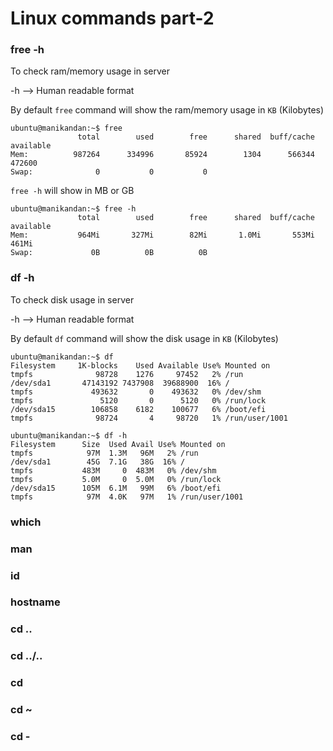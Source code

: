 # Linux commands part-2

### free -h
To check ram/memory usage in server

-h --> Human readable format

By default `free` command will show the ram/memory usage in  `KB` (Kilobytes)

```
ubuntu@manikandan:~$ free 
               total        used        free      shared  buff/cache   available
Mem:          987264      334996       85924        1304      566344      472600
Swap:              0           0           0
```

`free -h` will show in MB or GB

```
ubuntu@manikandan:~$ free -h
               total        used        free      shared  buff/cache   available
Mem:           964Mi       327Mi        82Mi       1.0Mi       553Mi       461Mi
Swap:             0B          0B          0B
```

### df -h
To check disk usage in server

-h --> Human readable format

By default `df` command will show the disk usage in `KB` (Kilobytes)

```
ubuntu@manikandan:~$ df
Filesystem     1K-blocks    Used Available Use% Mounted on
tmpfs              98728    1276     97452   2% /run
/dev/sda1       47143192 7437908  39688900  16% /
tmpfs             493632       0    493632   0% /dev/shm
tmpfs               5120       0      5120   0% /run/lock
/dev/sda15        106858    6182    100677   6% /boot/efi
tmpfs              98724       4     98720   1% /run/user/1001
```

```
ubuntu@manikandan:~$ df -h
Filesystem      Size  Used Avail Use% Mounted on
tmpfs            97M  1.3M   96M   2% /run
/dev/sda1        45G  7.1G   38G  16% /
tmpfs           483M     0  483M   0% /dev/shm
tmpfs           5.0M     0  5.0M   0% /run/lock
/dev/sda15      105M  6.1M   99M   6% /boot/efi
tmpfs            97M  4.0K   97M   1% /run/user/1001
```

### which

### man

### id

### hostname

### cd ..

### cd ../..

### cd

### cd ~

### cd -